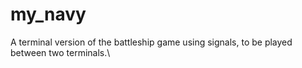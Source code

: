 # my_navy
A terminal version of the battleship game using signals, to be played between two terminals.\
